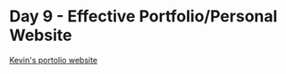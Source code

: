 # Day 9 - Effective Portfolio/Personal Website

[Kevin's portolio website](https://kevincolten.com/)